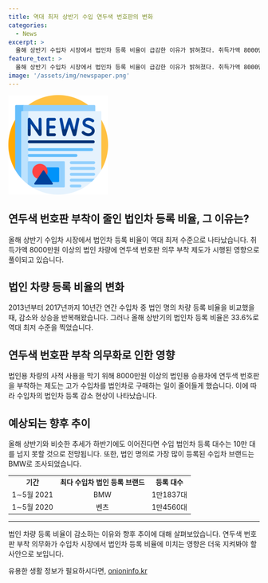 ```yaml
---
title: 역대 최저 상반기 수입 연두색 번호판의 변화
categories:
  - News
excerpt: >
  올해 상반기 수입차 시장에서 법인차 등록 비율이 급감한 이유가 밝혀졌다. 취득가액 8000만원 이상인 법인 차량에 연두색 번호판을 부착하는 제도의 영향으로, 법인 명의 등록 차량은 역대 최저 수준인 33.6%로 감소했다. 연간 수입 법인차 등록 대수도 하반기에도 영향을 받을 것으로 보인다. 올해 상반기 가장 많이 등록된 수입차 브랜드는 BMW로, 벤츠와 메르세데스 벤츠가 그 뒤를 이었다. 연두색 번호판의 도입으로 고가 수입차를 법인차로 구매하는 경향이 줄어든 것으로 분석되며, 수입 법인차 등록 대수의 감소에 대한 우려가 나오고 있다.
feature_text: >
  올해 상반기 수입차 시장에서 법인차 등록 비율이 급감한 이유가 밝혀졌다. 취득가액 8000만원 이상인 법인 차량에 연두색 번호판을 부착하는 제도의 영향으로, 법인 명의 등록 차량은 역대 최저 수준인 33.6%로 감소했다. 연간 수입 법인차 등록 대수도 하반기에도 영향을 받을 것으로 보인다. 올해 상반기 가장 많이 등록된 수입차 브랜드는 BMW로, 벤츠와 메르세데스 벤츠가 그 뒤를 이었다. 연두색 번호판의 도입으로 고가 수입차를 법인차로 구매하는 경향이 줄어든 것으로 분석되며, 수입 법인차 등록 대수의 감소에 대한 우려가 나오고 있다.
image: '/assets/img/newspaper.png'
---
```


<p><img src="/assets/img/newspaper.png" alt="kimp 속보" /></p>

<h2>연두색 번호판 부착이 줄인 법인차 등록 비율, 그 이유는?</h2>

<p data-ke-size="size16">올해 상반기 수입차 시장에서 법인차 등록 비율이 역대 최저 수준으로 나타났습니다. 취득가액 8000만원 이상의 법인 차량에 연두색 번호판 의무 부착 제도가 시행된 영향으로 풀이되고 있습니다.</p>

<h2 data-ke-size="size26">법인 차량 등록 비율의 변화</h2>

<p data-ke-size="size16">2013년부터 2017년까지 10년간 연간 수입차 중 법인 명의 차량 등록 비율을 비교했을 때, 감소와 상승을 반복해왔습니다. 그러나 올해 상반기의 법인차 등록 비율은 33.6%로 역대 최저 수준을 찍었습니다.</p>

<h2 data-ke-size="size26">연두색 번호판 부착 의무화로 인한 영향</h2>

<p data-ke-size="size16">법인용 차량의 사적 사용을 막기 위해 8000만원 이상의 법인용 승용차에 연두색 번호판을 부착하는 제도는 고가 수입차를 법인차로 구매하는 일이 줄어들게 했습니다. 이에 따라 수입차의 법인차 등록 감소 현상이 나타났습니다.</p>

<h2 data-ke-size="size26">예상되는 향후 추이</h2>

<p data-ke-size="size16">올해 상반기와 비슷한 추세가 하반기에도 이어진다면 수입 법인차 등록 대수는 10만 대를 넘지 못할 것으로 전망됩니다. 또한, 법인 명의로 가장 많이 등록된 수입차 브랜드는 BMW로 조사되었습니다.</p>

<table>
    <tr>
        <td style="text-align: center; height: 17px;"><b>기간</b></td>
        <td style="text-align: center; height: 17px;"><b>최다 수입차 법인 등록 브랜드</b></td>
        <td style="text-align: center; height: 17px;"><b>등록 대수</b></td>
    </tr>
    <tr>
        <td style="text-align: center; height: 17px;">1∼5월 2021</td>
        <td style="text-align: center; height: 17px;">BMW</td>
        <td style="text-align: center; height: 17px;">1만1837대</td>
    </tr>
    <tr>
        <td style="text-align: center; height: 17px;">1∼5월 2020</td>
        <td style="text-align: center; height: 17px;">벤츠</td>
        <td style="text-align: center; height: 17px;">1만4560대</td>
    </tr>
</table>

<hr>

<p data-ke-size="size16">법인 차량 등록 비율이 감소하는 이유와 향후 추이에 대해 살펴보았습니다. 연두색 번호판 부착 의무화가 수입차 시장에서 법인차 등록 비율에 미치는 영향은 더욱 지켜봐야 할 사안으로 보입니다.</p>
유용한 생활 정보가 필요하시다면, <a href="https://onioninfo.kr" rel="dofollow">onioninfo.kr</a>


